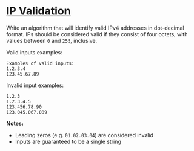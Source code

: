# [IP Validation](https://www.codewars.com/kata/515decfd9dcfc23bb6000006)

Write an algorithm that will identify valid IPv4 addresses in dot-decimal format.
IPs should be considered valid if they consist of four octets, with values between `0` and `255`, inclusive.

Valid inputs examples:

```
Examples of valid inputs:
1.2.3.4
123.45.67.89
```

Invalid input examples:

```
1.2.3
1.2.3.4.5
123.456.78.90
123.045.067.089
```

**Notes:**

* Leading zeros (e.g. `01.02.03.04`) are considered invalid
* Inputs are guaranteed to be a single string